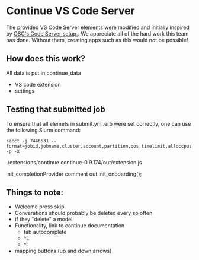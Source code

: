 # Continue VS Code Server 

The provided VS Code Server elements were modified and initially inspired by 
[OSC's Code Server setup.](https://github.com/OSC/bc_osc_codeserver). We appreciate 
all of the hard work this team has done. Without them, creating apps such as this 
would not be possible! 

## How does this work? 

All data is put in continue_data
- VS code extension 
- settings 


## Testing that submitted job 

To ensure that all elemets in submit.yml.erb were set correctly, one can use the 
following Slurm command: 
```
sacct -j 7446531 --format=jobid,jobname,cluster,account,partition,qos,timelimit,alloccpus,allocnodes,reservation,alloctres -p -X
```

./extensions/continue.continue-0.9.174/out/extension.js

init_completionProvider comment out init_onboarding();


## Things to note: 
- Welcome press skip 
- Converations should probably be deleted every so often 
- if they "delete" a model 
- Functionality, link to continue documentation 
    - tab autocomplete 
    - ^L
    - ^I
- mapping buttons (up and down arrows)
